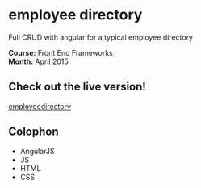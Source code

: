 # employee directory

Full CRUD with angular for a typical employee directory

**Course:**  Front End Frameworks  
**Month:**  April 2015

## Check out the live version!
[employeedirectory](http://karhodes.github.io/mocksites/petweddings/)

## Colophon
  * AngularJS
  * JS
  * HTML
  * CSS